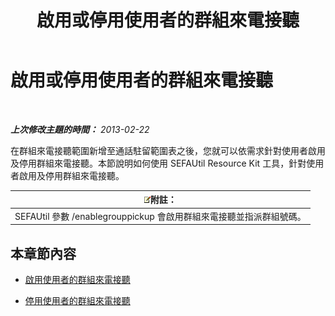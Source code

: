 ﻿---
title: 啟用或停用使用者的群組來電接聽
TOCTitle: 啟用或停用使用者的群組來電接聽
ms:assetid: 5bd8537c-7519-4749-9b4e-1400632941d8
ms:mtpsurl: https://technet.microsoft.com/zh-tw/library/JJ945632(v=OCS.15)
ms:contentKeyID: 52056135
ms.date: 08/10/2015
mtps_version: v=OCS.15
ms.translationtype: HT
---

# 啟用或停用使用者的群組來電接聽

 

_**上次修改主題的時間：** 2013-02-22_

在群組來電接聽範圍新增至通話駐留範圍表之後，您就可以依需求針對使用者啟用及停用群組來電接聽。本節說明如何使用 SEFAUtil Resource Kit 工具，針對使用者啟用及停用群組來電接聽。

<table>
<thead>
<tr class="header">
<th><img src="images/Gg398811.note(OCS.15).gif" title="note" alt="note" />附註：</th>
</tr>
</thead>
<tbody>
<tr class="odd">
<td>SEFAUtil 參數 /enablegrouppickup 會啟用群組來電接聽並指派群組號碼。</td>
</tr>
</tbody>
</table>


## 本章節內容

  - [啟用使用者的群組來電接聽](lync-server-2013-enable-group-call-pickup-for-users.md)

  - [停用使用者的群組來電接聽](lync-server-2013-disable-group-call-pickup-for-users.md)

